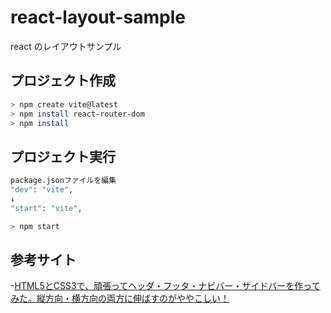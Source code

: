 # react-layout-sample

react のレイアウトサンプル

## プロジェクト作成

```bash
> npm create vite@latest
> npm install react-router-dom
> npm install
```

## プロジェクト実行

```bash
package.jsonファイルを編集
"dev": "vite",
↓
"start": "vite",
```

```bash
> npm start
```
## 参考サイト
-[HTML5とCSS3で、頑張ってヘッダ・フッタ・ナビバー・サイドバーを作ってみた。縦方向・横方向の両方に伸ばすのがややこしい！](https://www.messiahworks.com/archives/21462)
